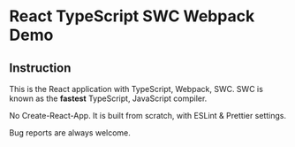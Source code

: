 # React TypeScript SWC Webpack Demo

## Instruction

This is the React application with TypeScript, Webpack, SWC. SWC is known as the **fastest** TypeScript, JavaScript compiler.

No Create-React-App. It is built from scratch, with ESLint & Prettier settings.

Bug reports are always welcome.